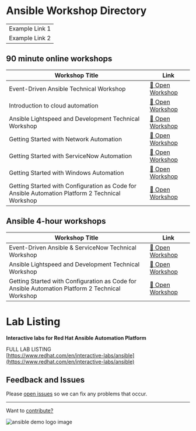 # Ansible Workshop Directory

<table class="table-clickable">
    <tbody>
        <tr data-href="https://example.com">
            <td>Example Link 1</td>
        </tr>
        <tr data-href="https://another.example">
            <td>Example Link 2</td>
        </tr>
    </tbody>
</table>

## 90 minute online workshops

| Workshop Title  | Link |
|---|---|
| Event-Driven Ansible Technical Workshop | [🔬 Open Workshop](./webpages/eda.md) |
| Introduction to cloud automation | [🔬 Open Workshop](./webpages/ansible-cloud-lab.md) |
| Ansible Lightspeed and Development Technical Workshop | [🔬 Open Workshop](./webpages/lightspeed.md) |
| Getting Started with Network Automation | [🔬 Open Workshop](./webpages/network.md) |
| Getting Started with ServiceNow Automation | [🔬 Open Workshop](./webpages/servicenow.md) |
| Getting Started with Windows Automation | [🔬 Open Workshop](./webpages/windows.md) |
| Getting Started with Configuration as Code for Ansible Automation Platform 2 Technical Workshop | [🔬 Open Workshop](./webpages/aapcasc.md) |

## Ansible 4-hour workshops

| Workshop Title  | Link |
|---|---|
| Event-Driven Ansible & ServiceNow Technical Workshop | [🔬 Open Workshop](./webpages/eda-4.md) |
| Ansible Lightspeed and Development Technical Workshop | [🔬 Open Workshop](./webpages/lightspeed-4.md) |
| Getting Started with Configuration as Code for Ansible Automation Platform 2 Technical Workshop | [🔬 Open Workshop](./webpages/aapcasc-4.md) |

# Lab Listing

**Interactive labs for Red Hat Ansible Automation Platform**

FULL LAB LISTING
<br>
[https://www.redhat.com/en/interactive-labs/ansible](https://www.redhat.com/en/interactive-labs/ansible)

## Feedback and Issues

Please [open issues](https://github.com/ansible/instruqt/issues/new) so we can fix any problems that occur.




<hr>

Want to [contribute?](docs/contribute.md)

![ansible demo logo image](assets/ansible-demo.png)
